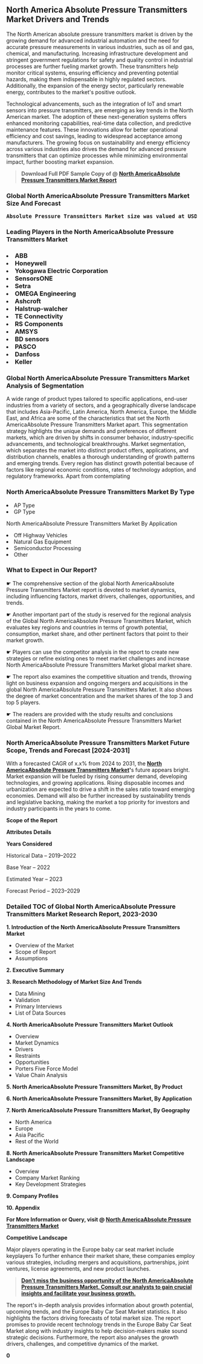 <p><h2>North America Absolute Pressure Transmitters Market Drivers and Trends</h2><p>The North American absolute pressure transmitters market is driven by the growing demand for advanced industrial automation and the need for accurate pressure measurements in various industries, such as oil and gas, chemical, and manufacturing. Increasing infrastructure development and stringent government regulations for safety and quality control in industrial processes are further fueling market growth. These transmitters help monitor critical systems, ensuring efficiency and preventing potential hazards, making them indispensable in highly regulated sectors. Additionally, the expansion of the energy sector, particularly renewable energy, contributes to the market's positive outlook.</p><p>Technological advancements, such as the integration of IoT and smart sensors into pressure transmitters, are emerging as key trends in the North American market. The adoption of these next-generation systems offers enhanced monitoring capabilities, real-time data collection, and predictive maintenance features. These innovations allow for better operational efficiency and cost savings, leading to widespread acceptance among manufacturers. The growing focus on sustainability and energy efficiency across various industries also drives the demand for advanced pressure transmitters that can optimize processes while minimizing environmental impact, further boosting market expansion.</p></p><blockquote id="" class=""><strong>Download Full PDF Sample Copy of @&nbsp;<a href="https://www.verifiedmarketreports.com/download-sample/?rid=883586&utm_source=GitHub-Jan&utm_medium=251" target="_blank">North AmericaAbsolute Pressure Transmitters Market Report</a>&nbsp;&nbsp;</strong></blockquote><h3 id="" class=""><strong>Global&nbsp;North AmericaAbsolute Pressure Transmitters Market Size And Forecast</strong></h3><pre class="reader-text-block__code-block"><strong>Absolute Pressure Transmitters Market size was valued at USD 1.5 Billion in 2022 and is projected to reach USD 2.8 Billion by 2030, growing at a CAGR of 8.5% from 2024 to 2030.</strong></pre><h3 id="" class="">Leading Players in the&nbsp;North AmericaAbsolute Pressure Transmitters Market</h3><h3 class=""></Li><Li>ABB</Li><Li> Honeywell</Li><Li> Yokogawa Electric Corporation</Li><Li> SensorsONE</Li><Li> Setra</Li><Li> OMEGA Engineering</Li><Li> Ashcroft</Li><Li> Halstrup-walcher</Li><Li> TE Connectivity</Li><Li> RS Components</Li><Li> AMSYS</Li><Li> BD sensors</Li><Li> PASCO</Li><Li> Danfoss</Li><Li> Keller</h3><h3 id="" class="">Global&nbsp;North AmericaAbsolute Pressure Transmitters Market Analysis of Segmentation</h3><p id="" class="">A wide range of product types tailored to specific applications, end-user industries from a variety of sectors, and a geographically diverse landscape that includes Asia-Pacific, Latin America, North America, Europe, the Middle East, and Africa are some of the characteristics that set the North AmericaAbsolute Pressure Transmitters Market apart. This segmentation strategy highlights the unique demands and preferences of different markets, which are driven by shifts in consumer behavior, industry-specific advancements, and technological breakthroughs. Market segmentation, which separates the market into distinct product offers, applications, and distribution channels, enables a thorough understanding of growth patterns and emerging trends. Every region has distinct growth potential because of factors like regional economic conditions, rates of technology adoption, and regulatory frameworks. Apart from contemplating</p><h3 id="" class="">North AmericaAbsolute Pressure Transmitters Market&nbsp;By Type</h3><p></Li><Li>AP Type</Li><Li> GP Type</p><div class="" data-test-id=""><p>North AmericaAbsolute Pressure Transmitters Market&nbsp;By Application</p></div><p class=""></Li><Li>Off Highway Vehicles</Li><Li> Natural Gas Equipment</Li><Li> Semiconductor Processing</Li><Li> Other</p><div class="" data-test-id=""><h3><span class="">What to Expect in Our Report?</span></h3></div><div class="" data-test-id=""><p><span class="">☛ The comprehensive section of the global North AmericaAbsolute Pressure Transmitters Market report is devoted to market dynamics, including influencing factors, market drivers, challenges, opportunities, and trends.</span></p></div><div class="" data-test-id=""><p><span class="">☛ Another important part of the study is reserved for the regional analysis of the Global North AmericaAbsolute Pressure Transmitters Market, which evaluates key regions and countries in terms of growth potential, consumption, market share, and other pertinent factors that point to their market growth.</span></p></div><div class="" data-test-id=""><p><span class="">☛ Players can use the competitor analysis in the report to create new strategies or refine existing ones to meet market challenges and increase North AmericaAbsolute Pressure Transmitters Market global market share.</span></p></div><div class="" data-test-id=""><p><span class="">☛ The report also examines the competitive situation and trends, throwing light on business expansion and ongoing mergers and acquisitions in the global North AmericaAbsolute Pressure Transmitters Market. It also shows the degree of market concentration and the market shares of the top 3 and top 5 players.</span></p></div><div class="" data-test-id=""><p><span class="">☛ The readers are provided with the study results and conclusions contained in the North AmericaAbsolute Pressure Transmitters Market Global Market Report.</span></p></div><div class="" data-test-id=""><h3><span class="">North AmericaAbsolute Pressure Transmitters Market Future Scope, Trends and Forecast [2024-2031]</span></h3></div><div class="" data-test-id=""><p><span class="">With a forecasted CAGR of x.x% from 2024 to 2031, the <strong><a href="https://www.verifiedmarketreports.com/download-sample/?rid=883586&utm_source=GitHub-Jan&utm_medium=251" target="_blank">North AmericaAbsolute Pressure Transmitters Market</a>'</strong>s future appears bright. Market expansion will be fueled by rising consumer demand, developing technologies, and growing applications. Rising disposable incomes and urbanization are expected to drive a shift in the sales ratio toward emerging economies. Demand will also be further increased by sustainability trends and legislative backing, making the market a top priority for investors and industry participants in the years to come.</span></p><p id="ember66" class="ember-view reader-text-block__paragraph"><strong>Scope of the Report</strong></p><p id="ember67" class="ember-view reader-text-block__paragraph"><strong>Attributes Details</strong></p><p id="ember68" class="ember-view reader-text-block__paragraph"><strong>Years Considered</strong></p><p id="ember69" class="ember-view reader-text-block__paragraph">Historical Data &ndash; 2019&ndash;2022</p><p id="ember70" class="ember-view reader-text-block__paragraph">Base Year &ndash; 2022</p><p id="ember71" class="ember-view reader-text-block__paragraph">Estimated Year &ndash; 2023</p><p id="ember72" class="ember-view reader-text-block__paragraph">Forecast Period &ndash; 2023&ndash;2029</p></div><h3 id="" class="">Detailed TOC of Global North AmericaAbsolute Pressure Transmitters Market Research Report, 2023-2030</h3><p id="" class=""><strong>1. Introduction of the North AmericaAbsolute Pressure Transmitters Market</strong></p><ul><li>Overview of the Market</li><li>Scope of Report</li><li>Assumptions</li></ul><p id="" class=""><strong>2. Executive Summary</strong></p><p id="" class=""><strong>3. Research Methodology of Market Size And Trends</strong></p><ul><li>Data Mining</li><li>Validation</li><li>Primary Interviews</li><li>List of Data Sources</li></ul><p id="" class=""><strong>4. North AmericaAbsolute Pressure Transmitters Market Outlook</strong></p><ul><li>Overview</li><li>Market Dynamics</li><li>Drivers</li><li>Restraints</li><li>Opportunities</li><li>Porters Five Force Model</li><li>Value Chain Analysis</li></ul><p id="" class=""><strong>5. North AmericaAbsolute Pressure Transmitters Market, By Product</strong></p><p id="" class=""><strong>6. North AmericaAbsolute Pressure Transmitters Market, By Application</strong></p><p id="" class=""><strong>7. North AmericaAbsolute Pressure Transmitters Market, By Geography</strong></p><ul><li>North America</li><li>Europe</li><li>Asia Pacific</li><li>Rest of the World</li></ul><p id="" class=""><strong>8. North AmericaAbsolute Pressure Transmitters Market Competitive Landscape</strong></p><ul><li>Overview</li><li>Company Market Ranking</li><li>Key Development Strategies</li></ul><p id="" class=""><strong>9. Company Profiles</strong></p><p id="" class=""><strong>10. Appendix</strong></p><p><strong>For More Information or Query, visit&nbsp;@ <a href="https://www.verifiedmarketreports.com/product/absolute-pressure-transmitters-market/" target="_blank">North AmericaAbsolute Pressure Transmitters Market</a></strong></p><p id="ember61" class="ember-view reader-text-block__paragraph"><strong>Competitive Landscape</strong></p><p id="ember62" class="ember-view reader-text-block__paragraph">Major players operating in the Europe baby car seat market include keyplayers To further enhance their market share, these companies employ various strategies, including mergers and acquisitions, partnerships, joint ventures, license agreements, and new product launches.</p><blockquote id="ember63" class="ember-view reader-text-block__blockquote"><strong><a href="https://www.verifiedmarketreports.com/download-sample/?rid=883586&utm_source=GitHub-Jan&utm_medium=251" target="_blank">Don&rsquo;t miss the business opportunity of the North AmericaAbsolute Pressure Transmitters Market. Consult our analysts to gain crucial insights and facilitate your business growth.</a></strong></blockquote><p id="ember64" class="ember-view reader-text-block__paragraph">The report's in-depth analysis provides information about growth potential, upcoming trends, and the Europe Baby Car Seat Market statistics. It also highlights the factors driving forecasts of total market size. The report promises to provide recent technology trends in the Europe Baby Car Seat Market along with industry insights to help decision-makers make sound strategic decisions. Furthermore, the report also analyses the growth drivers, challenges, and competitive dynamics of the market.</p><p class="ember-view reader-text-block__paragraph"><strong>0</strong></p>

